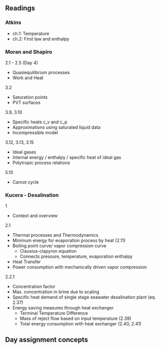 
## Readings
### Atkins
- ch.1: Temperature
- ch.2: First law and enthalpy

### Moran and Shapiro
2.1 - 2.5 (Day 4)
- Quasiequilibrium processes
- Work and Heat

3.2 
- Saturation points
- PVT surfaces

3.9, 3.10
- Specific heats c_v and c_p
- Approximations using saturated liquid data
- Incompressible model

3.12, 3.13, 3.15
- Ideal gases
- Internal energy / enthalpy / specific heat of ideal gas
- Polytropic process relations

5.10
- Carnot cycle

### Kucera - Desalination
1
- Context and overview

2.1
- Thermal processes and Thermodynamics
- Minimum energy for evaporation process by heat (2.11)
- Boiling point curve/ vapor compression curve
    - Clausius-clapyron equation
    - Connects pressure, temperature, evaporation enthalpy
- Heat Transfer
- Power consumption with mechanically driven vapor compression

2.2.1
- Concentration factor
- Max. concentration in brine due to scaling
- Specific heat demand of single stage seawater desalination plant (eq. 2.37)
- Energy saving measures through heat exchanger
    - Terminal Temperature Difference
    - Mass of reject flow based on input temperature (2.39)
    - Total energy consumption with heat exchanger (2.40, 2.41)
    

## Day assignment concepts